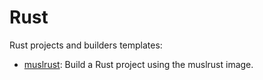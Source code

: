 # Rust

Rust projects and builders templates:

- [muslrust](muslrust.builder.md): Build a Rust project using the muslrust image.
